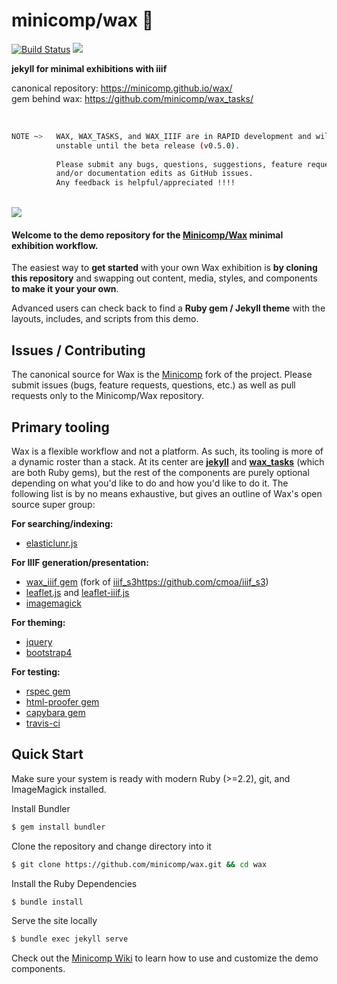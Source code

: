 # minicomp/wax 🐝

[![Build Status](https://travis-ci.org/mnyrop/wax.svg?branch=master)](https://travis-ci.org/mnyrop/wax) [![](https://img.shields.io/librariesio/github/mnyrop/wax.svg)](https://libraries.io/github/mnyrop/wax) 


__jekyll for minimal exhibitions with iiif__

canonical repository: <https://minicomp.github.io/wax/> <br>
gem behind wax:       <https://github.com/minicomp/wax_tasks/>

<br>

```sh
NOTE ~>   WAX, WAX_TASKS, and WAX_IIIF are in RAPID development and will be 
          unstable until the beta release (v0.5.0). 
          
          Please submit any bugs, questions, suggestions, feature requests, 
          and/or documentation edits as GitHub issues.
          Any feedback is helpful/appreciated !!!!
```
<br>

<a href="https://minicomp.github.io/wax/">
  <img src="https://raw.githubusercontent.com/minicomp/wiki/master/docs/assets/wax_screen.gif"/>
</a>

#### Welcome to the demo repository for the [Minicomp/Wax](https://github.com/minicomp/wax/) minimal exhibition workflow.

The easiest way to **get started** with your own Wax exhibition is **by cloning this repository** and swapping out content, media, styles, and components **to make it your your own**.

Advanced users can check back to find a **Ruby gem / Jekyll theme** with the layouts, includes, and scripts from this demo.

## Issues / Contributing

The canonical source for Wax is the [Minicomp](https://github.com/minicomp/wax/) fork of the project. Please submit issues (bugs, feature requests, questions, etc.) as well as pull requests only to the Minicomp/Wax repository.

## Primary tooling

Wax is a flexible workflow and not a platform. As such, its tooling is more of a dynamic roster than a stack. At its center are __[jekyll](http://jekyllrb.com)__ and __[wax_tasks](https://github.com/minicomp/wax_tasks/)__ (which are both Ruby gems), but the rest of the components
are purely optional depending on what you'd like to do and how you'd like to do it. The following list is by no means exhaustive, but gives an outline of Wax's open source super group:

__For searching/indexing:__
- [elasticlunr.js](http://elasticlunr.com/)

__For IIIF generation/presentation:__
- [wax_iiif gem](https://github.com/minicomp/wax_iiif/) (fork of [iiif_s3]()https://github.com/cmoa/iiif_s3)
- [leaflet.js](http://leafletjs.com/) and [leaflet-iiif.js](https://github.com/mejackreed/Leaflet-IIIF)
- [imagemagick](https://www.imagemagick.org/script/index.php)

__For theming:__
- [jquery](http://jquery.com/)
- [bootstrap4](https://getbootstrap.com/docs/4.0/getting-started/introduction/)

__For testing:__
- [rspec gem](http://rspec.info/)
- [html-proofer gem](https://github.com/gjtorikian/html-proofer)
- [capybara gem](http://teamcapybara.github.io/capybara/)
- [travis-ci](https://travis-ci.org/)


## Quick Start

Make sure your system is ready with modern Ruby (>=2.2), git, and ImageMagick installed.

Install Bundler
```sh
$ gem install bundler
```
Clone the repository and change directory into it
```sh
$ git clone https://github.com/minicomp/wax.git && cd wax
```
Install the Ruby Dependencies
```sh
$ bundle install
```
Serve the site locally
```sh
$ bundle exec jekyll serve
```
Check out the [Minicomp Wiki](https://minicomp.github.io/wiki/) to learn how to use and customize the demo components.
